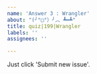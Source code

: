```yaml
---
name: 'Answer 3 : Wrangler'
about: "(╯°□°）╯︵ ┻━┻"
title: quiz|199|Wrangler
labels: ''
assignees: ''

---
```


Just click 'Submit new issue'.
